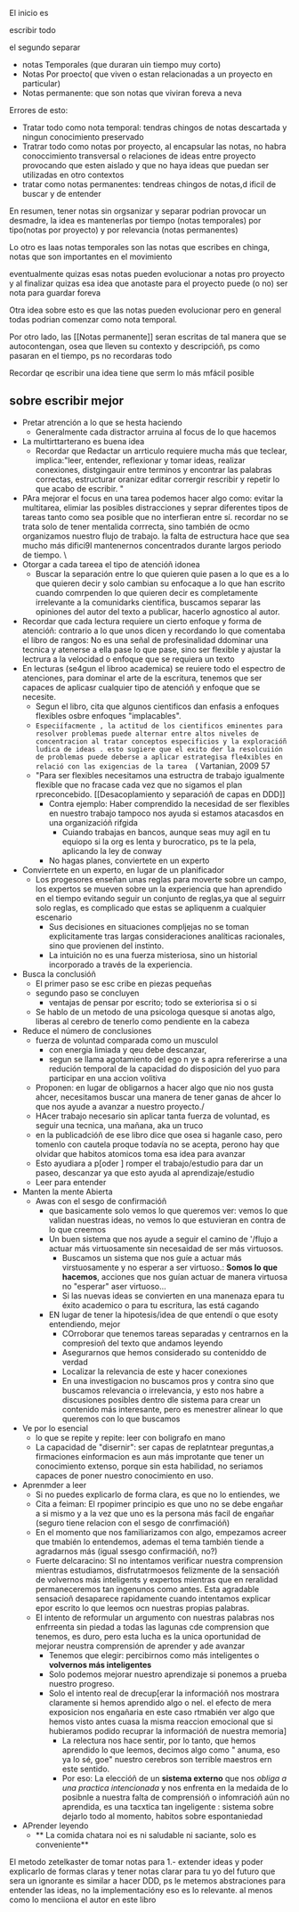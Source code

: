El inicio es

escribir todo

el segundo separar
- notas Temporales (que duraran uin tiempo muy corto)
- Notas Por proecto( que viven o estan relacionadas a un proyecto en particular)
- Notas permanente: que son notas que viviran foreva a neva

Errores de esto:
- Tratar todo como nota temporal: tendras chingos de notas descartada y ningun conocimiento preservado
- Tratrar todo como notas por proyecto, al encapsular las notas, no habra conoccimiento transversal o relaciones de ideas entre proyecto provocando que esten aislado y que no haya  ideas que puedan ser utilizadas en otro contextos
- tratar como notas permanentes: tendreas chingos de notas,d ificil de buscar y de entender

En resumen, tener notas sin orgsanizar y separar podrian provocar un desmadre, la idea es mantenerlas  por tiempo (notas temporales) por tipo(notas por proyecto) y por relevancia (notas permanentes)


Lo otro es laas notas temporales son las notas que escribes en chinga, notas  que son importantes en el movimiento 

eventualmente quizas esas notas pueden evolucionar a notas pro proyecto y al finalizar quizas esa idea que anotaste para el proyecto puede (o no) ser nota para guardar foreva



Otra idea sobre esto es que las notas pueden evolucionar pero en general todas podrian comenzar como nota temporal.


Por otro lado, las [[Notas permanente]]  seran escritas de tal manera que se autocontengan, osea que lleven su contexto y descripcióñ, ps como pasaran en el tiempo, ps no recordaras todo

Recordar qe escribir una idea tiene que serm lo más mfácil posible





## sobre escribir mejor

- Pretar atrención a lo que se hesta haciendo
	- Generalmente cada distractor arruina al focus de lo que hacemos 
- La multirttarterano es buena idea 
	- Recordar que Redactar un arrticulo requiere mucha más que teclear, implica:"leer, entender, reflexionar y tomar ideas, realizar conexiones, distgingauir entre terminos y encontrar las palabras correctas, estructurar oranizar editar corrergir  rescribir y repetir lo que acabo de escribir. "
- PAra mejorar el focus en una tarea podemos hacer algo como: evitar la multitarea, elimiar las posibles distracciones y seprar diferentes tipos de tareas tanto como sea posible que no interfieran entre sí.  recordar no se trata solo de tener mentalida corrrecta, sino también de ocmo organizamos nuestro flujo de trabajo. la falta de estructura hace que sea mucho más difici9l mantenernos concentrados durante largos periodo de tiempo. \
- Otorgar a cada tareea el tipo de atencióñ idonea
	- Buscar la separación entre lo que quieren quie pasen a lo que es a lo que quieren decir y solo cambian su enfocaque a lo que han escrito cuando comrpenden lo que quieren decir es completamente irrelevante a la comunidarks cientifica, buscamos  separar las opiniones del autor del texto a publicar, hacerlo agnostico al autor.
- Recordar que cada lectura requiere un cierto enfoque y forma de atencióñ: contrario a lo que unos dicen y recordando lo que comentaba el libro de rangos: No es una señal de profesinalidad ddominar una tecnica y atenerse a ella pase lo que pase, sino ser flexible y ajustar la lectrura a la velocidad o enfoque que se requiera un texto  
- En lecturas (se4gun el libroo academica) se reuiere todo el espectro de atenciones, para dominar el arte de la escritura, tenemos que ser capaces de aplicasr cualquier tipo de atencióñ y enfoque que se necesite. 
	- Segun el libro, cita que algunos cientificos dan enfasis a enfoques flexibles osbre enfoques "implacables".
	- `Especiífacmente , la actitud de los cientificos eminentes para resolver problemas puede alternar entre altos niveles de concentracion al tratar conceptos especificios y la exploracióñ ludica de ideas . esto sugiere que el exito der la resolcuiión de problemas puede deberse a aplicar estrategisa fle4xibles en relació con las exigencias de la tarea  `( Vartanian, 2009 57
	-   "Para ser flexibles necesitamos una estructra de trabajo igualmente flexible que no fracase cada vez que no sigamos el plan rpreconcebido. [[Desacoplamiento y separacióñ de capas en DDD]]
		- Contra ejemplo: Haber comprendido la necesidad de ser flexibles en nuestro trabajo tampoco nos ayuda si estamos atacasdos en una organizacióñ rifgida 
			- Cuiando trabajas en bancos, aunque seas muy agil en tu equiopo si la org es lenta y burocratico, ps te la pela, aplicando la ley de conway 
		- No hagas planes, conviertete en un experto
- Convierrtete en un experto, en lugar de un planificador 
	- Los progesores enseñan unas reglas para moverte sobre un campo, los expertos se mueven sobre un la experiencia que han aprendido en el tiempo evitando seguir un conjunto de reglas,ya que al seguirr solo reglas, es complicado que estas se apliquenm a cualquier escenario 
		- Sus decisiones en situaciones compljejas no se toman explicitamente tras largas consideraciones analíticas racionales, sino que provienen del instinto.
		- La intuición no es una fuerza misteriosa, sino un historial incorporado a través de la experiencia. 
- Busca la conclusióñ
	- El primer paso se esc cribe   en piezas pequeñas
	- segundo paso se concluyen 
		- ventajas de pensar por escrito; todo se exteriorisa si o si
	- Se hablo de un metodo de una psicologa quesque si anotas algo,  liberas al cerebro de tenerlo como pendiente en la cabeza 
- Reduce el número de conclusiones
	- fuerza de voluntad comparada como un musculol
		- con energia limiada y qeu debe descanzar, 
		- segun se llama agotamiento del ego n ye s apra refererirse a una redución temporal de la capacidad do disposición del yuo para participar en una accion volitiva
	- Proponen: en lugar de obligarnos a hacer algo que nio nos gusta ahcer, necesitamos buscar una manera de tener ganas de ahcer lo que nos ayude a avanzar a nuestro proyecto./
	- HAcer trabajo necesario sin aplicar tanta fuerza de voluntad, es seguir una tecnica, una mañana, aka un truco
	- en la publicadcióñ de ese libro dice que osea si haganle caso, pero tomenlo con cautela proque todavía no se acepta, perono hay que olvidar que habitos atomicos toma esa idea para avanzar 
	- Esto ayudiara a p[oder ] romper el trabajo/estudio para dar un paseo, descanzar ya que esto ayuda al aprendizaje/estudio 
	- Leer para entender
- Manten la mente Abierta
	- Awas con el sesgo de confirmacióñ
		- que basicamente solo vemos lo que queremos ver: vemos lo que validan nuestras ideas, no vemos lo que estuvieran en contra de lo que creemos
		- Un buen sistema que nos ayude a seguir el camino de '/flujo  a actuar más virtuosamente sin necesaidad de ser más virtuosos.
			- Buscamos un sistema que nos guíe a actuar más virstuosamente y no esperar a ser virtuoso.: __Somos lo que hacemos__, acciones que nos guían actuar de manera virtuosa no "esperar"  aser virtuoso...
			- Si las nuevas ideas se convierten en una manenaza epara tu éxito academico o para tu escritura, las está cagando
		- EN lugar de tener la hipotesis/idea de que entendí o que esoty entendiendo, mejor
			- COrroborar que tenemos tareas separadas y centrarnos en la compresioñ del texto que andamos leyendo
			- Asegurarnos que hemos considerado su conteniddo de verdad
			- Localizar la relevancia de este y hacer conexiones
			- En una investigacion no buscamos pros y contra sino que buscamos relevancia o irrelevancia,  y esto nos habre a discusiones posibles dentro dle sistema para crear un contenido más interesante, pero es menestrer alinear lo que queremos con lo que buscamos 
- Ve por lo esencial
	- lo que se repite y repite: leer con boligrafo en mano
	- La capacidad de "disernir":  ser capas de replatntear preguntas,a firmaciones einformacion es aun más improtante que tener un conocimiento extenso, porque sin esta habilidad, no seriamos capaces de poner nuestro conocimiento en uso. 
- Aprenmder a leer
	- Si no puedes  explicarlo de forma clara, es que no lo entiendes, we
	- Cita a feiman: El rpopimer principio es que uno no se debe engañar a si mismo y a la vez que uno es la persona más facil de engañar (seguro tiene relacion con el sesgo de conrfimacióñ)
	- En el momento que nos familiarizamos con algo, empezamos acreer que tmabién lo entendemos, ademas el tema también tiende a agradarnos más (igual ssesgo confirmacióñ, no?)
	- Fuerte delcaracino: SI no intentamos verificar nuestra comprension mientras estudiamos, disfrutatrmoesos felizmente de la sensacióñ de volvernos más inteligents y expertos mientras que en reralidad permaneceremos tan ingenunos como antes. Esta agradable sensacioñ desaparece rapidamente cuando intentamos explicar epor escrito lo que leemos ocn nuestras propias palabras.
	- El intento de reformular  un argumento con nuestras palabras nos enfrreenta sin piedad a todas las lagunas cde comprension que tenemos, es duro, pero esta lucha es la unica oportunidad de mejorar neustra comprensión de aprender y ade avanzar
		- Tenemos que elegir: percibirnos como más inteligentes o **volvernos más inteligentes** 
		- Solo podemos mejorar nuestro aprendizaje si ponemos a prueba nuestro progreso.
		- Solo el intento real de drecup[erar la informacióñ nos mostrara claramente si hemos aprendido algo o nel. el efecto de mera exposicion nos engañaria en este caso rtmabién ver algo que hemos visto antes cuasa la misma reaccion emocional que si hubieramos podido recuprar la informacióñ de nuestra memoria]
			- La relectura nos hace sentir, por lo tanto, que hemos aprendido lo que leemos, decimos algo como " anuma, eso ya lo sé, goe" nuestro cerebros son terrible maestros ern este sentido.
			- Por eso: La eleccióñ de un **sistema externo** que nos *obliga a una practica intencionada* y nos enfrenta en la medaida de lo posibnle a nuestra falta de comprensióñ o infomracióñ aún no aprendida, es una tacxtica tan ingeligente : sistema sobre dejarlo todo al momento, habitos sobre espontaniedad
- APrender leyendo 
	- ** La comida chatara noi es ni saludable ni saciante, solo es conveniente**
	



El metodo zetelkaster de tomar notas para 
1.- extender ideas
y poder explicarlo de formas claras
y tener notas clarar para tu yo del futuro que sera un ignorante 
es similar a hacer DDD, ps le metemos abstraciones para entender las ideas, no la implementacióny eso es lo relevante. 
al menos como lo menciiona el autor en este libro